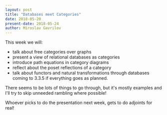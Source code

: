 ```yaml
---
layout: post
title: "Databases meet Categories"
date: 2018-05-20
present-date: 2018-05-24
author: Miroslav Gavrilov
---
```


This week we will:
 - talk about free categories over graphs
 - present a view of relational databases as categories
 - introduce path equations in category diagrams
 - reflect about the poset reflections of a category
 - talk about functors and natural transformations through databases
coming to 3.3.5 if everything goes as planned. 

There seems to be lots of things to go through, but it's mostly 
examples and I'll try to skip unneeded rambling where possible!

Whoever picks to do the presentation next week, gets to do adjoints for real!
